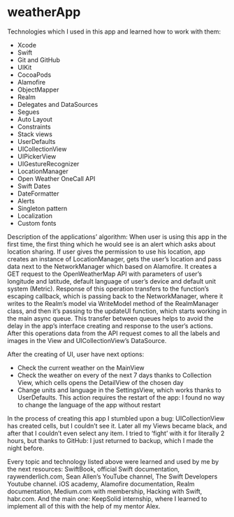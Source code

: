 # weatherApp

Technologies which I used in this app and learned how to work with them:
- Xcode
- Swift
- Git and GitHub
- UIKit
- CocoaPods
- Alamofire
- ObjectMapper
- Realm
- Delegates and DataSources
- Segues
- Auto Layout 
- Constraints
- Stack views
- UserDefaults
- UICollectionView
- UIPickerView
- UIGestureRecognizer
- LocationManager
- Open Weather OneCall API
- Swift Dates
- DateFormatter
- Alerts
- Singleton pattern
- Localization
- Custom fonts

Description of the applications’ algorithm:
When user is using this app in the first time, the first thing which he would see is an alert which asks about location sharing. If user gives the permission to use his location, app creates an instance of LocationManager, gets the user’s location and pass data next to the NetworkManager which based on Alamofire. It creates a GET request to the OpenWeatherMap API with parameters of user’s longitude and latitude, default language of user’s device and default unit system (Metric). Response of this operation transfers to the function’s escaping callback, which is passing back to the NetworkManager, where it writes to the Realm’s model via WriteModel method of the RealmManager class, and then it’s passing to the updateUI function, which starts working in the main async queue. This transfer between queues helps to avoid the delay in the app’s interface creating and response to the user’s actions. After this operations data from the API request comes to all the labels and images in the View and UICollectionView’s DataSource. 

After the creating of UI, user have next options:
- Check the current weather on the MainView
- Check the weather on every of the next 7 days thanks to Collection View, which cells opens the DetailView of the chosen day
- Change units and language in the SettingsView, which works thanks to UserDefaults. This action requires the restart of the app: I found no way to change the language of the app without restart

In the process of creating this app I stumbled upon a bug: UICollectionView has created cells, but I couldn’t see it. Later all my Views became black, and after that I couldn’t even select any item. I tried to ‘fight’ with it for literally 2 hours, but thanks to GitHub: I just returned to backup, which I made the night before.

Every topic and technology listed above were learned and used by me by the next resources: SwiftBook, official Swift documentation, raywenderlich.com, Sean Allen’s YouTube channel, The Swift Developers Youtube channel. iOS academy, Alamofire documentation, Realm documentation, Medium.com with membership, Hacking with Swift, habr.com.
And the main one: KeepSolid internship, where I learned to implement all of this with the help of my mentor Alex.
